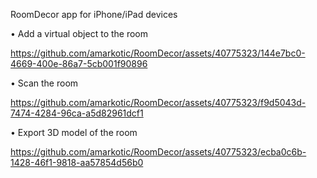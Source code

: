 RoomDecor app for iPhone/iPad devices


• Add a virtual object to the room

https://github.com/amarkotic/RoomDecor/assets/40775323/144e7bc0-4669-400e-86a7-5cb001f90896


• Scan the room

https://github.com/amarkotic/RoomDecor/assets/40775323/f9d5043d-7474-4284-96ca-a5d82961dcf1


• Export 3D model of the room

https://github.com/amarkotic/RoomDecor/assets/40775323/ecba0c6b-1428-46f1-9818-aa57854d56b0
